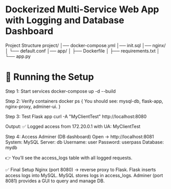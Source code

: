 # Dockerized Multi-Service Web App with Logging and Database Dashboard

Project Structure
      project/
      │── docker-compose.yml
      │── init.sql
      │── nginx/
      │   └── default.conf
      │── app/
      │   ├── Dockerfile
      │   ├── requirements.txt
      │   └── app.py


# 🚀 Running the Setup
Step 1: Start services
docker-compose up -d --build

Step 2: Verify containers
docker ps
{ You should see: mysql-db, flask-app, nginx-proxy, adminer-ui. }

Step 3: Test Flask app
curl -A "MyClientTest" http://localhost:8080

Output:
✅ Logged access from 172.20.0.1 with UA: MyClientTest

Step 4: Access Adminer (DB dashboard)
Open → http://localhost:8081
System: MySQL
Server: db
Username: user
Password: userpass
Database: mydb

👉 You’ll see the access_logs table with all logged requests.


✅ Final Setup
Nginx (port 8080) → reverse proxy to Flask.
Flask inserts access logs into MySQL.
MySQL stores logs in access_logs.
Adminer (port 8081) provides a GUI to query and manage DB.

